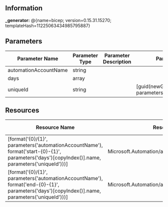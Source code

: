 ## Information


**_generator:** @{name=bicep; version=0.15.31.15270; templateHash=11225063434985795887}
## Parameters
| Parameter Name | Parameter Type |Parameter Description | Parameter DefaultValue | Parameter AllowedValues |
| --- | --- | --- | --- | --- | 
 | automationAccountName| string |  |  |  |
 | days| array |  |  |  |
 | uniqueId| string |  | [guid(newGuid(), parameters('automationAccountName'))] |  |
## Resources
| Resource Name | Resource Type | Resource Comment |
| --- | --- | --- | 
 | [format('{0}/{1}', parameters('automationAccountName'), format('start-{0}-{1}', parameters('days')[copyIndex()].name, parameters('uniqueId')))]| Microsoft.Automation/automationAccounts/schedules |  | 
 | [format('{0}/{1}', parameters('automationAccountName'), format('end-{0}-{1}', parameters('days')[copyIndex()].name, parameters('uniqueId')))]| Microsoft.Automation/automationAccounts/schedules |  | 

